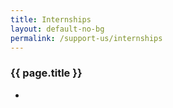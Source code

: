 ```yaml
---
title: Internships
layout: default-no-bg
permalink: /support-us/internships
---
```


<h3 class="no-bg">{{ page.title }}</h3>

-
